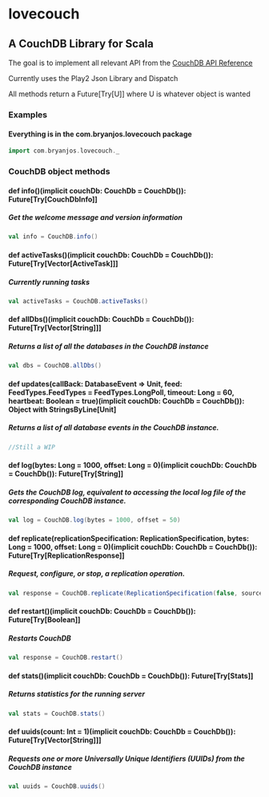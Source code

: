 # lovecouch

## A CouchDB Library for Scala


The goal is to implement all relevant API from the [CouchDB API Reference]

Currently uses the Play2 Json Library and Dispatch

All methods return a Future[Try[U]] where U is whatever object is wanted


### Examples

#### Everything is in the com.bryanjos.lovecouch package
```scala
import com.bryanjos.lovecouch._
```


### CouchDB object methods


#### def info()(implicit couchDb: CouchDb = CouchDb()): Future[Try[CouchDbInfo]]
##### Get the welcome message and version information
```scala
val info = CouchDB.info()
```

#### def activeTasks()(implicit couchDb: CouchDb = CouchDb()): Future[Try[Vector[ActiveTask]]]
##### Currently running tasks
```scala
val activeTasks = CouchDB.activeTasks()
```


#### def allDbs()(implicit couchDb: CouchDb = CouchDb()): Future[Try[Vector[String]]]
##### Returns a list of all the databases in the CouchDB instance
```scala
val dbs = CouchDB.allDbs()
```

#### def updates(callBack: DatabaseEvent => Unit, feed: FeedTypes.FeedTypes = FeedTypes.LongPoll, timeout: Long = 60, heartbeat: Boolean = true)(implicit couchDb: CouchDb = CouchDb()): Object with StringsByLine[Unit]
##### Returns a list of all database events in the CouchDB instance.
```scala
//Still a WIP
```

#### def log(bytes: Long = 1000, offset: Long = 0)(implicit couchDb: CouchDb = CouchDb()): Future[Try[String]]
##### Gets the CouchDB log, equivalent to accessing the local log file of the corresponding CouchDB instance.
```scala
val log = CouchDB.log(bytes = 1000, offset = 50)
```

#### def replicate(replicationSpecification: ReplicationSpecification, bytes: Long = 1000, offset: Long = 0)(implicit couchDb: CouchDb = CouchDb()): Future[Try[ReplicationResponse]]
##### Request, configure, or stop, a replication operation.
```scala
val response = CouchDB.replicate(ReplicationSpecification(false, source="", target ="")
```


#### def restart()(implicit couchDb: CouchDb = CouchDb()): Future[Try[Boolean]]
##### Restarts CouchDB
```scala
val response = CouchDB.restart()
```


#### def stats()(implicit couchDb: CouchDb = CouchDb()): Future[Try[Stats]]
##### Returns statistics for the running server
```scala
val stats = CouchDB.stats()
```


#### def uuids(count: Int = 1)(implicit couchDb: CouchDb = CouchDb()): Future[Try[Vector[String]]]
##### Requests one or more Universally Unique Identifiers (UUIDs) from the CouchDB instance
```scala
val uuids = CouchDB.uuids()
```



[CouchDB API Reference]: http://docs.couchdb.org/en/latest/api/reference.html

